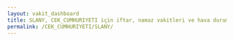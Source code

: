```yaml
---
layout: vakit_dashboard
title: SLANY, CEK_CUMHURIYETI için iftar, namaz vakitleri ve hava durumu - ilçe/eyalet seç
permalink: /CEK_CUMHURIYETI/SLANY/
---
```


<script type="text/javascript">
  var GLOBAL_COUNTRY = 'CEK_CUMHURIYETI';
  var GLOBAL_CITY = 'SLANY';
  var GLOBAL_STATE = '';
  var lat = 72;
  var lon = 21;
</script>

